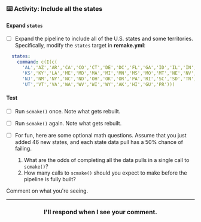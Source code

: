### :keyboard: Activity: Include all the states

#### Expand `states`

- [ ] Expand the pipeline to include all of the U.S. states and some territories. Specifically, modify the `states` target in **remake.yml**:

```yml
  states:
    command: c(I(c(
      'AL','AZ','AR','CA','CO','CT','DE','DC','FL','GA','ID','IL','IN','IA',
      'KS','KY','LA','ME','MD','MA','MI','MN','MS','MO','MT','NE','NV','NH',
      'NJ','NM','NY','NC','ND','OH','OK','OR','PA','RI','SC','SD','TN','TX',
      'UT','VT','VA','WA','WV','WI','WY','AK','HI','GU','PR')))
```

#### Test

- [ ] Run `scmake()` once. Note what gets rebuilt.

- [ ] Run `scmake()` again. Note what gets rebuilt.

- [ ] For fun, here are some optional math questions. Assume that you just added 46 new states, and each state data pull has a 50% chance of failing.
  1. What are the odds of completing all the data pulls in a single call to `scmake()`?
  2. How many calls to `scmake()` should you expect to make before the pipeline is fully built?

Comment on what you're seeing. 

<hr><h3 align="center">I'll respond when I see your comment.</h3>
